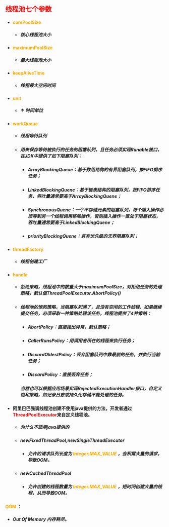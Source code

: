 ## <font color='red'>线程池七个参数</font>





- #### <font color='orange'>corePoolSize</font>

  - ##### 核心线程池大小

- #### <font color='orange'>maximumPoolSize </font>

  - ##### 最大线程池大小

- #### <font color='orange'>keepAliveTime</font>

  - ##### 线程最大空闲时间

- #### <font color='orange'>unit</font>

  - ##### ↑ 时间单位

- #### <font color='orange'>workQueue</font>

  - ##### 线程等待队列

  - ##### 用来保存等待被执行的任务的阻塞队列，且任务必须实现Runable接口，在JDK中提供了如下阻塞队列：

    - ##### ArrayBlockingQueue：基于数组结构的有界阻塞队列，按FIFO排序任务；

    - ##### LinkedBlockingQuene：基于链表结构的阻塞队列，按FIFO排序任务，吞吐量通常要高于ArrayBlockingQuene；

    - ##### SynchronousQuene：一个不存储元素的阻塞队列，每个插入操作必须等到另一个线程调用移除操作，否则插入操作一直处于阻塞状态，吞吐量通常要高于LinkedBlockingQuene；

    - ##### priorityBlockingQuene：具有优先级的无界阻塞队列；

- #### <font color='orange'>threadFactory</font>

  - ##### 线程创建工厂

- #### <font color='orange'>handle</font>

  - ##### 拒绝策略，线程池中的数量大于maximumPoolSize，对拒绝任务的处理策略，默认值ThreadPoolExecutor.AbortPolicy()
  
  - ##### 线程池的饱和策略，当阻塞队列满了，且没有空闲的工作线程，如果继续提交任务，必须采取一种策略处理该任务，线程池提供了4种策略：
  
    - ##### AbortPolicy：直接抛出异常，默认策略；
  
    - ##### CallerRunsPolicy：用调用者所在的线程来执行任务；
  
    - ##### DiscardOldestPolicy：丢弃阻塞队列中靠最前的任务，并执行当前任务；
  
    - ##### DiscardPolicy：直接丢弃任务；
  
    ##### 当然也可以根据应用场景实现RejectedExecutionHandler接口，自定义饱和策略，如记录日志或持久化存储不能处理的任务。





- #### 阿里巴巴强调线程池创建不使用java提供的方法，开发者通过<font color='red'>ThreadPoolExecutor</font>来自定义线程池。

  - ##### 为什么不适用java提供的

  - ##### newFixedThreadPool,newSingleThreadExecutor

    - ##### 允许的请求队列长度为 <font color='orange'>Integer.MAX_VALUE</font> ，会积累大量的请求，导致OOM。

  - ##### newCachedThreadPool

    - ##### 允许创建的线程数量为 <font color='orange'>Integer.MAX_VALUE</font> ，短时间创建大量的线程，从而导致OOM。



#### <font color='orange'>OOM</font> ：

- ##### 	Out Of Memory  内存耗尽。

